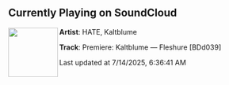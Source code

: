 ## Currently Playing on SoundCloud

[<img align="left" width="100" src="https://i1.sndcdn.com/artworks-QXTfaAxdvH1AM2dg-2zg6Eg-t500x500.jpg">](https://soundcloud.com/hate_music/premiere-kaltblume-fleshure-bdd039)

**Artist**: HATE, Kaltblume  

**Track**: Premiere: Kaltblume — Fleshure [BDd039]

Last updated at 7/14/2025, 6:36:41 AM

